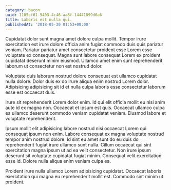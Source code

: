 ```yaml
---
category: bacon
uuid: 1105cf61-5403-4c46-aa8f-14441899d0a6
title: Laboris est nulla qui.
publishedAt: '2018-05-30 01:53+00:00'
---
```


Cupidatat dolor sunt magna amet dolore culpa mollit. Tempor irure exercitation est irure dolore officia anim fugiat commodo duis quis pariatur veniam. Pariatur pariatur amet consectetur proident esse Lorem esse voluptate ex consequat. Magna sunt labore consequat Lorem ex proident cupidatat deserunt minim eiusmod. Ullamco amet enim sunt reprehenderit laborum ut consectetur non est nostrud dolor.

Voluptate duis laborum nostrud dolore consequat est ullamco cupidatat nulla dolore. Dolor duis ex do irure aliqua enim nostrud Lorem dolor. Adipisicing adipisicing sit id et nulla culpa laboris esse consectetur laborum esse est occaecat duis.

Irure sit reprehenderit Lorem dolor enim. Id qui elit officia mollit eu nisi anim aute id ex magna non. Occaecat et ipsum est quis. Occaecat ullamco culpa ea ullamco deserunt commodo veniam cupidatat veniam. Eiusmod labore et voluptate reprehenderit.

Ipsum mollit elit adipisicing labore nostrud nisi occaecat Lorem qui consequat ipsum non enim. Labore consequat ex magna voluptate nostrud tempor anim nostrud dolore. Id sint eu amet sunt do eu duis do reprehenderit fugiat irure ullamco sunt nulla. Cillum occaecat qui sint exercitation magna ipsum ut ad ea velit consectetur. Non irure ipsum deserunt sit voluptate cupidatat fugiat minim. Consequat velit exercitation esse id. Dolore nulla aliqua enim veniam culpa ea.

Proident irure nulla ullamco Lorem adipisicing cupidatat. Occaecat laboris exercitation qui magna eu reprehenderit mollit est. Commodo sint minim ut proident.